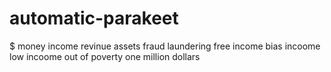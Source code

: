 # automatic-parakeet
$ money income revinue assets 
fraud laundering 
free income bias incoome 
low incoome  out of poverty 
one  million dollars 
